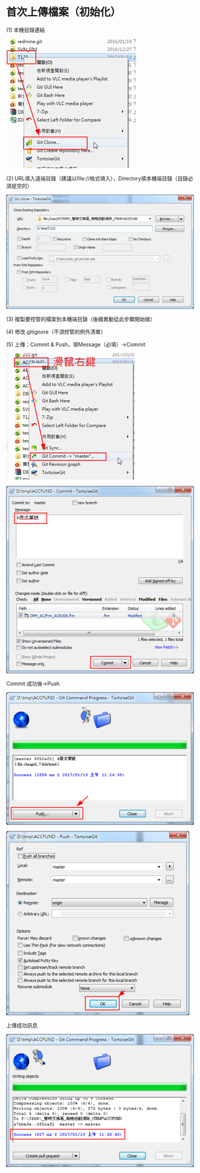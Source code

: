 # 首次上傳檔案（初始化）

\(1\)    本機目錄連結

![](/assets/170322-1814.png)

\(2\)    URL填入遠端目錄（建議以file://格式填入），Directory填本機端目錄（目錄必須是空的）

![](/assets/170322-1815.png)

\(3\)    複製要控管的檔案到本機端目錄（後續異動從此步驟開始做）

\(4\)    修改.gitignore（不須控管的例外清單）

\(5\)    上傳：Commit & Push，填Message（必填）→Commit

![](/assets/170322-1817.png)

![](/assets/170322-1817A.png)

Commit 成功後→Push

![](/assets/170322-1819.png)

![](/assets/170322-1820.png)

上傳成功訊息

![](/assets/170322-1820A.png)

